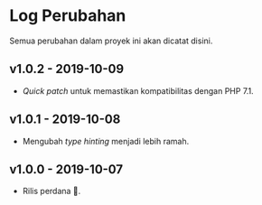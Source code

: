 # Log Perubahan
Semua perubahan dalam proyek ini akan dicatat disini.

## v1.0.2 - 2019-10-09
- _Quick patch_ untuk memastikan kompatibilitas dengan PHP 7.1.

## v1.0.1 - 2019-10-08
- Mengubah _type hinting_ menjadi lebih ramah.

## v1.0.0 - 2019-10-07
- Rilis perdana 🎉.
